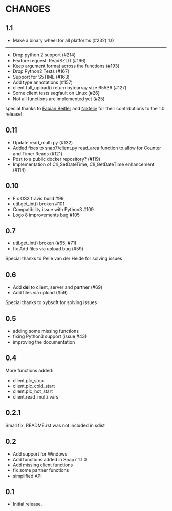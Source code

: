 CHANGES
=======

1.1
---

* Make a binary wheel for all platforms (#232)
1.0
---

 *  Drop python 2 support  (#214)
 *  Feature request: ReadSZL()  (#196)   
 *  Keep argument format across the functions  (#193)
 *  Drop Python2 Tests  (#167)   
 *  Support for S5TIME  (#163)   
 *  Add type annotations  (#157) 
 *  client.full_upload() return bytearray size 65536  (#127) 
 *  Some client tests segfault on Linux  (#26)  
 *  Not all functions are implemented yet  (#25)

special thanks to [Fabian Beitler](https://github.com/swamper123) and
[Nikteliy](https://github.com/nikteliy>) for their contributions to the 1.0 release!




0.11
----

 * Update read_multi.py (#132)
 * Added fixes to snap7/client.py read_area function to allow for Counter and Timer Reads  (#121)
 * Post to a public docker repository? (#119)
 * Implementation of Cli_SetDateTime, Cli_GetDateTime enhancement (#114)


0.10
----

 * Fix OSX travis build #99
 * util.get_int() broken #101
 * Compatibility issue with Python3 #109
 * Logo 8 improvements bug #105


0.7
---

* util.get_int() broken (#65, #71)
* fix Add files via upload bug (#59)

Special thanks to Pelle van der Heide for solving issues


0.6
---

* Add __del__ to client, server and partner (#69)
* Add files via upload (#59)

Special thanks to xybsoft for solving issues

0.5
---

* adding some missing functions
* fixing Python3 support (issue #43)
* improving the documentation

0.4
---

More functions added:

* client.plc_stop
* client.plc_cold_start
* client.plc_hot_start
* client.read_multi_vars

0.2.1
-----

Small fix, README.rst was not included in sdist


0.2
---

- Add support for Windows
- Add functions added in Snap7 1.1.0
- Add missing client functions
- fix some partner functions
- simplified API

0.1
---

- Initial release.
